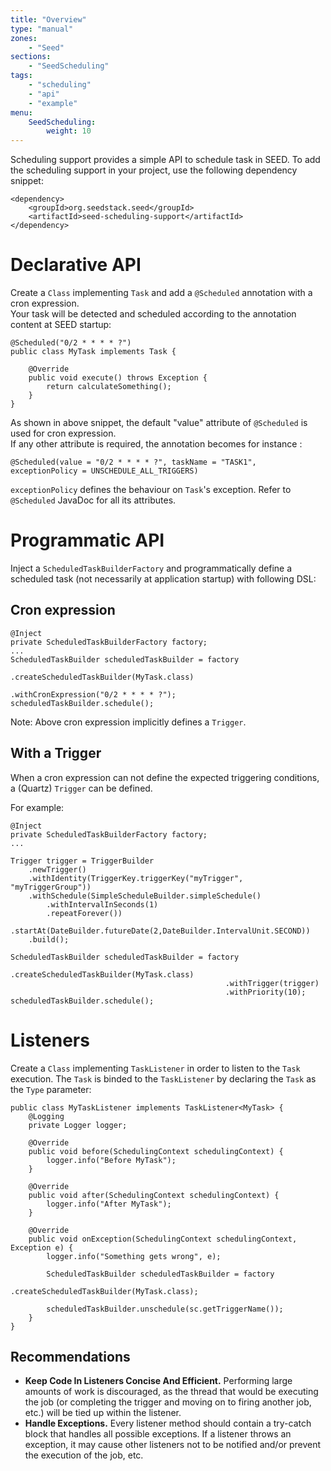 ```yaml
---
title: "Overview"
type: "manual"
zones:
    - "Seed"
sections:
    - "SeedScheduling"
tags:
    - "scheduling"
    - "api"
    - "example"
menu:
    SeedScheduling:
        weight: 10
---
```


Scheduling support provides a simple API to schedule task in SEED. To add the scheduling support in your project, use
the following dependency snippet:

    <dependency>
        <groupId>org.seedstack.seed</groupId>
        <artifactId>seed-scheduling-support</artifactId>
    </dependency>

# Declarative API

Create a `Class` implementing `Task` and add a `@Scheduled` annotation with a cron expression.<br>
Your task will be detected and scheduled according to the annotation content at SEED startup:

    @Scheduled("0/2 * * * * ?")
    public class MyTask implements Task {

        @Override
        public void execute() throws Exception {
            return calculateSomething();
        }
    }

As shown in above snippet, the default "value" attribute of `@Scheduled` is used for cron expression. <br>
If any other attribute is required, the annotation becomes for instance :
	
	@Scheduled(value = "0/2 * * * * ?", taskName = "TASK1", exceptionPolicy = UNSCHEDULE_ALL_TRIGGERS)

`exceptionPolicy` defines the behaviour on `Task`'s exception. Refer to `@Scheduled` JavaDoc for all its attributes. 

# Programmatic API
Inject a `ScheduledTaskBuilderFactory` and programmatically define a scheduled task (not necessarily at application startup) with following DSL:

## Cron expression

    @Inject
    private ScheduledTaskBuilderFactory factory;
    ...
    ScheduledTaskBuilder scheduledTaskBuilder = factory
													.createScheduledTaskBuilder(MyTask.class)
													.withCronExpression("0/2 * * * * ?");
	scheduledTaskBuilder.schedule();	
    
Note: Above cron expression implicitly defines a `Trigger`.

## With a Trigger

When a cron expression can not define the expected triggering conditions, a (Quartz) `Trigger` can be defined.

For example:

    @Inject
    private ScheduledTaskBuilderFactory factory;
    ...
    
    Trigger trigger = TriggerBuilder
		.newTrigger()
		.withIdentity(TriggerKey.triggerKey("myTrigger", "myTriggerGroup"))
		.withSchedule(SimpleScheduleBuilder.simpleSchedule()
            .withIntervalInSeconds(1)
            .repeatForever())
		.startAt(DateBuilder.futureDate(2,DateBuilder.IntervalUnit.SECOND))
		.build();
 	
 	ScheduledTaskBuilder scheduledTaskBuilder = factory
													.createScheduledTaskBuilder(MyTask.class)
													.withTrigger(trigger)
													.withPriority(10);
    scheduledTaskBuilder.schedule();



# Listeners
Create a `Class` implementing `TaskListener` in order to listen to the `Task` execution. The `Task` is binded to the `TaskListener` by declaring the
`Task` as the `Type` parameter:

    public class MyTaskListener implements TaskListener<MyTask> {
        @Logging
        private Logger logger;

        @Override
        public void before(SchedulingContext schedulingContext) {
            logger.info("Before MyTask");
        }

        @Override
        public void after(SchedulingContext schedulingContext) {
            logger.info("After MyTask");
        }

        @Override
        public void onException(SchedulingContext schedulingContext, Exception e) {
            logger.info("Something gets wrong", e);
			
			ScheduledTaskBuilder scheduledTaskBuilder = factory
												.createScheduledTaskBuilder(MyTask.class);
												
			scheduledTaskBuilder.unschedule(sc.getTriggerName());
        }
    }

## Recommendations

* **Keep Code In Listeners Concise And Efficient.** Performing large amounts of work is discouraged, as the thread that
would be executing the job (or completing the trigger and moving on to firing another job, etc.) will be tied up
within the listener.
* **Handle Exceptions.** Every listener method should contain a try-catch block that handles all possible exceptions. If
a listener throws an exception, it may cause other listeners not to be notified and/or prevent the execution of
the job, etc.